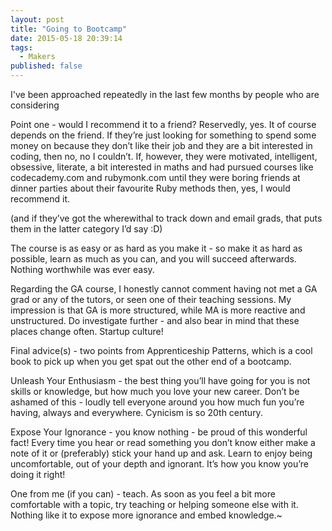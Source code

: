 ```yaml
---
layout: post
title: "Going to Bootcamp"
date: 2015-05-18 20:39:14
tags:
  - Makers
published: false
---
```


I've been approached repeatedly in the last few months by people who
are considering

Point one - would I recommend it to a friend? Reservedly, yes. It of
course depends on the friend. If they’re just looking for something to
spend some money on because they don’t like their job and they are a
bit interested in coding, then no, no I couldn’t. If, however, they
were motivated, intelligent, obsessive, literate, a bit interested in
maths and had pursued courses like codecademy.com and rubymonk.com
until they were boring friends at dinner parties about their favourite
Ruby methods then, yes, I would recommend it.

(and if they’ve got the wherewithal to track down and email grads,
that puts them in the latter category I’d say :D)

The course is as easy or as hard as you make it - so make it as hard
as possible, learn as much as you can, and you will succeed
afterwards. Nothing worthwhile was ever easy.

Regarding the GA course, I honestly cannot comment having not met a GA
grad or any of the tutors, or seen one of their teaching sessions. My
impression is that GA is more structured, while MA is more reactive
and unstructured. Do investigate further - and also bear in mind that
these places change often. Startup culture!

Final advice(s) - two points from Apprenticeship Patterns, which is a
cool book to pick up when you get spat out the other end of a
bootcamp.

Unleash Your Enthusiasm - the best thing you’ll have going for you is
not skills or knowledge, but how much you love your new career. Don’t
be ashamed of this - loudly tell everyone around you how much fun
you’re having, always and everywhere. Cynicism is so 20th century.

Expose Your Ignorance - you know nothing - be proud of this wonderful
fact! Every time you hear or read something you don’t know either make
a note of it or (preferably) stick your hand up and ask. Learn to
enjoy being uncomfortable, out of your depth and ignorant. It’s how
you know you’re doing it right!

One from me (if you can) - teach. As soon as you feel a bit more
comfortable with a topic, try teaching or helping someone else with
it. Nothing like it to expose more ignorance and embed knowledge.~



